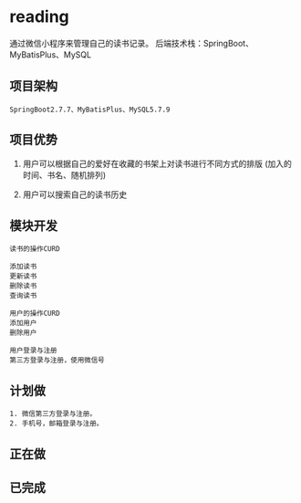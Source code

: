 # reading
通过微信小程序来管理自己的读书记录。 后端技术栈：SpringBoot、MyBatisPlus、MySQL

## 项目架构
    SpringBoot2.7.7、MyBatisPlus、MySQL5.7.9
## 项目优势
1. 用户可以根据自己的爱好在收藏的书架上对读书进行不同方式的排版
   (加入的时间、书名、随机排列)

2. 用户可以搜索自己的读书历史


## 模块开发

    读书的操作CURD
    
    添加读书
    更新读书
    删除读书
    查询读书

    用户的操作CURD
    添加用户
    删除用户    

    用户登录与注册
    第三方登录与注册，使用微信号

## 计划做
    1. 微信第三方登录与注册。
    2. 手机号，邮箱登录与注册。
## 正在做
    
## 已完成